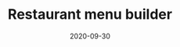 ---
layout: post
title:  "Restaurant menu builder"
date:   2020-09-30
excerpt: "Fox menu builder"
image: "/images/menu-builder.png"
---